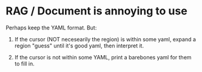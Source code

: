 # RAG / Document is annoying to use

Perhaps keep the YAML format. But:

1. If the cursor (NOT necesearily the region) is within some yaml, expand a region "guess" until it's good yaml, then interpret it.

2. If the cursor is not within some YAML, print a barebones yaml for them to fill in.
